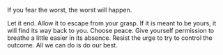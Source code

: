 If you fear the worst, the worst will happen.

Let it end. Allow it to escape from your grasp. If it is meant to be yours, it will find its way back to you. Choose peace. Give yourself permission to breathe a little easier in its absence. Resist the urge to try to control the outcome. All we can do is do our best.